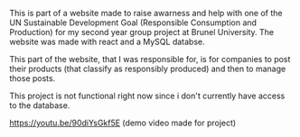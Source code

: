 This is part of a website made to raise awarness and help with one of the UN Sustainable Development Goal (Responsible Consumption and Production) for my second year group project at Brunel University. The website was made with react and a MySQL databse.

This part of the website, that I was responsible for, is for companies to post their products (that classify as responsibly produced) and then to manage those posts.

This project is not functional right now since i don't currently have access to the database.

https://youtu.be/90diYsGkf5E (demo video made for project)
